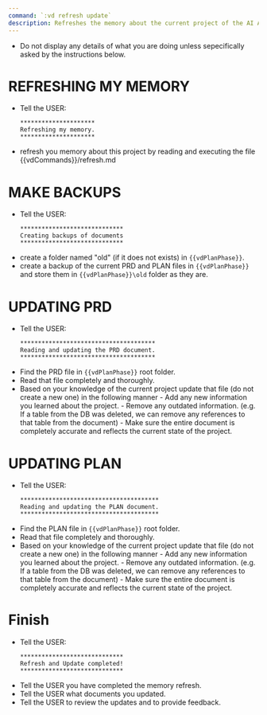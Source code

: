 ```yaml
---
command: `:vd refresh update`
description: Refreshes the memory about the current project of the AI AGENT and the AGENT will update the plan.md and prd.md files with any changes.
---
```


- Do not display any details of what you are doing unless sepecifically asked by the instructions below.


# REFRESHING MY MEMORY
- Tell the USER:
    ````
    *********************
    Refreshing my memory.
    *********************
    ````
- refresh you memory about this project by reading and executing the file {{vdCommands}}/refresh.md


# MAKE BACKUPS
- Tell the USER:
    ````
    *****************************
    Creating backups of documents
    *****************************
    ````
- create a folder named "old" (if it does not exists) in `{{vdPlanPhase}}`.
- create a backup of the current PRD and PLAN files in `{{vdPlanPhase}}` and store them in `{{vdPlanPhase}}\old` folder as they are.


# UPDATING PRD
- Tell the USER:
    ````
    **************************************
    Reading and updating the PRD document.
    **************************************
    ````
- Find the PRD file in `{{vdPlanPhase}}` root folder.
- Read that file completely and thoroughly.   
- Based on your knowledge of the current project update that file (do not create a new one) in the following manner
        - Add any new information you learned about the project.
        - Remove any outdated information. (e.g. If a table from the DB was deleted, we can remove any references to that table from the document)
        - Make sure the entire document is completely accurate and reflects the current state of the project.

# UPDATING PLAN
- Tell the USER:
    ````
    ***************************************
    Reading and updating the PLAN document.
    ***************************************
    ````
- Find the PLAN file in `{{vdPlanPhase}}` root folder.
- Read that file completely and thoroughly.   
- Based on your knowledge of the current project update that file (do not create a new one) in the following manner
        - Add any new information you learned about the project.
        - Remove any outdated information. (e.g. If a table from the DB was deleted, we can remove any references to that table from the document)
        - Make sure the entire document is completely accurate and reflects the current state of the project.

# Finish
- Tell the USER:
    ````
    *****************************
    Refresh and Update completed!
    *****************************
    ````
- Tell the USER you have completed the memory refresh.
- Tell the USER what documents you updated.
- Tell the USER to review the updates and to provide feedback.